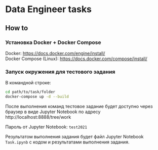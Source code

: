 # Data Engineer tasks

## How to

### Установка Docker + Docker Compose

Docker: https://docs.docker.com/engine/install/  
Docker Compose (Linux): https://docs.docker.com/compose/install/

### Запуск окружения для тестового задания

В командной строке:

```sh
cd path/to/task/folder
docker-compose up -d --build
```

После выполнения команд тестовое задание будет доступно через браузер в виде Jupyter Notebook по адресу http://localhost:8888/tree/work

Пароль от Jupyter Notebook: `test2021`

Результатом выполнения задания будет файл Jupyter Notebook `Task.ipynb` с кодом и результатами выполнения задания.
